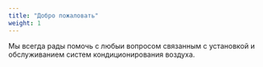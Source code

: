 ```yaml
---
title: "Добро пожаловать"
weight: 1
---
```


Мы всегда рады помочь с любыи вопросом связанным с установкой и обслуживанием
систем кондиционирования воздуха.
